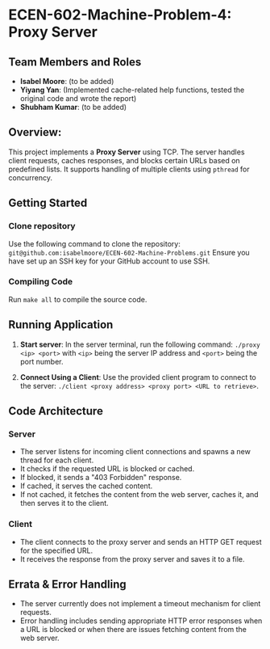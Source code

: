 # ECEN-602-Machine-Problem-4: Proxy Server

## Team Members and Roles ##
- **Isabel Moore**: (to be added)
- **Yiyang Yan**: (Implemented cache-related help functions, tested the original code and wrote the report)
- **Shubham Kumar**: (to be added)

## Overview:
This project implements a **Proxy Server** using TCP. The server handles client requests, caches responses, and blocks certain URLs based on predefined lists. It supports handling of multiple clients using `pthread` for concurrency.

## Getting Started
### Clone repository
Use the following command to clone the repository: `git@github.com:isabelmoore/ECEN-602-Machine-Problems.git`
Ensure you have set up an SSH key for your GitHub account to use SSH. 

### Compiling Code
Run `make all` to compile the source code.

## Running Application
1. **Start server**:
In the server terminal, run the following command: `./proxy <ip> <port>` with `<ip>` being the server IP address and `<port>` being the port number.

2. **Connect Using a Client**:
Use the provided client program to connect to the server: `./client <proxy address> <proxy port> <URL to retrieve>`.

## Code Architecture
### Server
- The server listens for incoming client connections and spawns a new thread for each client.
- It checks if the requested URL is blocked or cached.
- If blocked, it sends a "403 Forbidden" response.
- If cached, it serves the cached content.
- If not cached, it fetches the content from the web server, caches it, and then serves it to the client.

### Client
- The client connects to the proxy server and sends an HTTP GET request for the specified URL.
- It receives the response from the proxy server and saves it to a file.

## Errata & Error Handling
- The server currently does not implement a timeout mechanism for client requests.
- Error handling includes sending appropriate HTTP error responses when a URL is blocked or when there are issues fetching content from the web server.